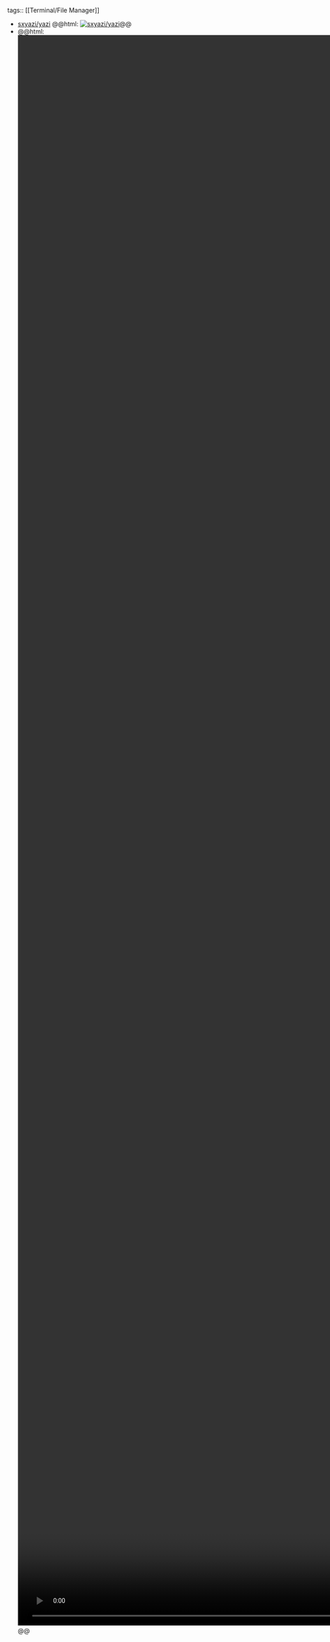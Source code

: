 tags:: [[Terminal/File Manager]]

- [sxyazi/yazi](https://github.com/sxyazi/yazi)
  @@html: <a href="https://github.com/sxyazi/yazi/"><img src="https://github-readme-stats-astronomer.vercel.app/api/pin/?username=sxyazi&repo=yazi&theme=tokyonight" alt="sxyazi/yazi"/></a>@@
- @@html: <video style="width: max-width; height: 100vh; max-height: 90vh" controls><source src="https://private-user-images.githubusercontent.com/17523360/269460588-92ff23fa-0cd5-4f04-b387-894c12265cc7.mp4" alt="yazi" class="browser-tab"></video>@@